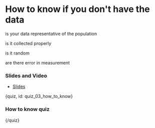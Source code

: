 # How to know if you don't have the data

is your data representative of the population

is it collected properly

is it random

are there error in measurement









### Slides and Video

* [Slides]()

{quiz, id: quiz_03_how_to_know}

### How to know quiz


{/quiz}
